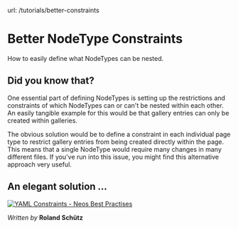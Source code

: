 url: /tutorials/better-constraints
# Better NodeType Constraints

How to easily define what NodeTypes can be nested.

## Did you know that?

One essential part of defining NodeTypes is setting up the restrictions and constraints of which NodeTypes can or can't be nested within each other. An easily tangible example for this would be that gallery entries can only be created within galleries. 

The obvious solution would be to define a constraint in each individual page type to restrict gallery entries from being created directly within the page. This means that a single NodeType would require many changes in many different files. If you've run into this issue, you might find this alternative approach very useful.

## An elegant solution ...

[![YAML Constraints - Neos Best Practises](/_Resources/Persistent/b8eb8f214c6b31d8749d2810ee8779003e9a598d/YAML%20Constraints-1479x831.jpg)](https://www.youtube.com/watch?v=ZCRYsYvxXFI)

_Written by_ **Roland Schütz**